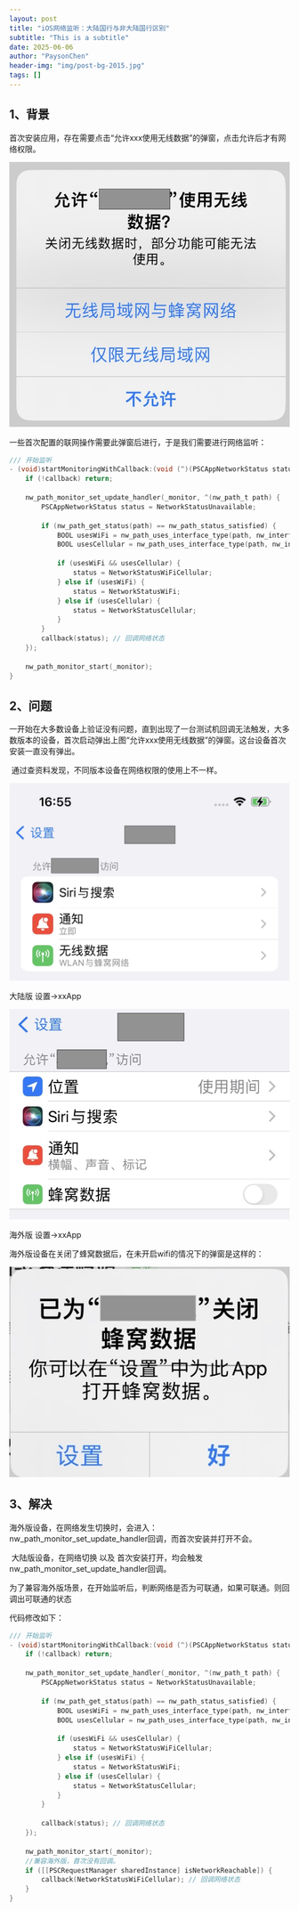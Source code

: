 ```yaml
---
layout: post
title: "iOS网络监听：大陆国行与非大陆国行区别"
subtitle: "This is a subtitle"
date: 2025-06-06
author: "PaysonChen"
header-img: "img/post-bg-2015.jpg"
tags: []
---
```


## 1、背景

首次安装应用，存在需要点击“允许xxx使用无线数据”的弹窗，点击允许后才有网络权限。 

![1](img/ios-network/1.jpg)

一些首次配置的联网操作需要此弹窗后进行，于是我们需要进行网络监听：

```objective-c
/// 开始监听
- (void)startMonitoringWithCallback:(void (^)(PSCAppNetworkStatus status))callback {
    if (!callback) return;

    nw_path_monitor_set_update_handler(_monitor, ^(nw_path_t path) {
        PSCAppNetworkStatus status = NetworkStatusUnavailable;

        if (nw_path_get_status(path) == nw_path_status_satisfied) {
            BOOL usesWiFi = nw_path_uses_interface_type(path, nw_interface_type_wifi);
            BOOL usesCellular = nw_path_uses_interface_type(path, nw_interface_type_cellular);
            
            if (usesWiFi && usesCellular) {
                status = NetworkStatusWiFiCellular;
            } else if (usesWiFi) {
                status = NetworkStatusWiFi;
            } else if (usesCellular) {
                status = NetworkStatusCellular;
            }
        }
        callback(status); // 回调网络状态
    });

    nw_path_monitor_start(_monitor);
}
```

## 2、问题

​	一开始在大多数设备上验证没有问题，直到出现了一台测试机回调无法触发，大多数版本的设备，首次启动弹出上图“允许xxx使用无线数据”的弹窗。这台设备首次安装一直没有弹出。

​	通过查资料发现，不同版本设备在网络权限的使用上不一样。

![3](img/ios-network/3.jpg)

大陆版 设置->xxApp



![4](img/ios-network/4.jpg)

海外版 设置->xxApp

海外版设备在关闭了蜂窝数据后，在未开启wifi的情况下的弹窗是这样的：

![2](img/ios-network/2.jpg)

## 3、解决

​	海外版设备，在网络发生切换时，会进入：nw_path_monitor_set_update_handler回调，而首次安装并打开不会。

​	大陆版设备，在网络切换 以及 首次安装打开，均会触发nw_path_monitor_set_update_handler回调。

​	为了兼容海外版场景，在开始监听后，判断网络是否为可联通，如果可联通。则回调出可联通的状态

代码修改如下：

```objective-c
/// 开始监听
- (void)startMonitoringWithCallback:(void (^)(PSCAppNetworkStatus status))callback {
    if (!callback) return;

    nw_path_monitor_set_update_handler(_monitor, ^(nw_path_t path) {
        PSCAppNetworkStatus status = NetworkStatusUnavailable;

        if (nw_path_get_status(path) == nw_path_status_satisfied) {
            BOOL usesWiFi = nw_path_uses_interface_type(path, nw_interface_type_wifi);
            BOOL usesCellular = nw_path_uses_interface_type(path, nw_interface_type_cellular);
            
            if (usesWiFi && usesCellular) {
                status = NetworkStatusWiFiCellular;
            } else if (usesWiFi) {
                status = NetworkStatusWiFi;
            } else if (usesCellular) {
                status = NetworkStatusCellular;
            }
        }

        callback(status); // 回调网络状态
    });

    nw_path_monitor_start(_monitor);
    //兼容海外版，首次没有回调。
    if ([[PSCRequestManager sharedInstance] isNetworkReachable]) {
        callback(NetworkStatusWiFiCellular); // 回调网络状态
    }
}
```


